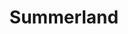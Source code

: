 ---
title: Summerland 
stock: false
size: 18"x24"
medium: Acrylic on Vintage Map 
image: summerland.jpeg
---